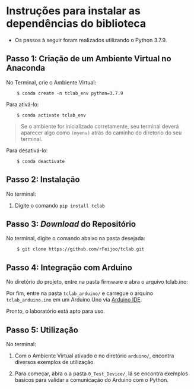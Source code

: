 # Instruções para instalar as dependências do biblioteca

 - Os passos à seguir foram realizados utilizando o Python 3.7.9.

## Passo 1: Criação de um Ambiente Virtual no Anaconda 

No Terminal, crie o Ambiente Virtual:

```
    $ conda create -n tclab_env python=3.7.9
```

Para ativá-lo:

```
    $ conda activate tclab_env
```

> Se o ambiente for inicializado corretamente, seu terminal deverá aparecer algo como ```(myenv)``` atrás do caminho do diretorio do seu terminal.

Para desativá-lo:

```
    $ conda deactivate
```
## Passo 2: Instalação

No terminal:

1. Digite o comando ```pip install tclab```


## Passo 3: *Download* do Repositório

No terminal, digite o comando abaixo na pasta desejada:

```
    $ git clone https://github.com/rFeijoo/tclab.git
```

## Passo 4: Integração com Arduino
 
No diretório do projeto, entre na pasta firmware e abra o arquivo tclab.ino:

Por fim, entre na pasta ```tclab_arduino/``` e carregue o arquino ```tclab_arduino.ino``` em um Arduino Uno via [Arduino IDE](https://www.arduino.cc).

Pronto, o laboratório está apto para uso.

## Passo 5: Utilização

No terminal:

1. Com o Ambiente Virtual ativado e no diretório ```arduino/```, encontra diversos exemplos de utilização.

2. Para começar, abra o a pasta ```0_Test_Device/```, lá se encontra exemplos basicos para validar a comunicação do Arduino com o Python. 



